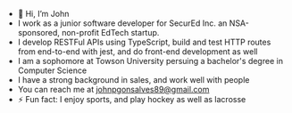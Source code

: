 - 👋 Hi, I’m John
- I work as a junior software developer for SecurEd Inc. an NSA-sponsored, non-profit EdTech startup.
- I develop RESTFul APIs using TypeScript, build and test HTTP routes from end-to-end with jest, and do front-end development as well
- I am a sophomore at Towson University persuing a bachelor's degree in Computer Science
- I have a strong background in sales, and work well with people
- You can reach me at johnpgonsalves89@gmail.com
- ⚡ Fun fact: I enjoy sports, and play hockey as well as lacrosse

<!---
johngonz0/johngonz0 is a ✨ special ✨ repository because its `README.md` (this file) appears on your GitHub profile.
You can click the Preview link to take a look at your changes.
--->
